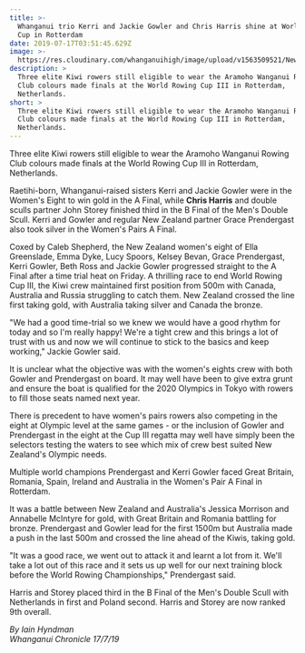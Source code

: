 ```yaml
---
title: >-
  Whanganui trio Kerri and Jackie Gowler and Chris Harris shine at World Rowing
  Cup in Rotterdam
date: 2019-07-17T03:51:45.629Z
image: >-
  https://res.cloudinary.com/whanganuihigh/image/upload/v1563509521/News/Chris_Harris_snip_small.jpg
description: >
  Three elite Kiwi rowers still eligible to wear the Aramoho Wanganui Rowing
  Club colours made finals at the World Rowing Cup III in Rotterdam,
  Netherlands.
short: >
  Three elite Kiwi rowers still eligible to wear the Aramoho Wanganui Rowing
  Club colours made finals at the World Rowing Cup III in Rotterdam,
  Netherlands.
---
```

Three elite Kiwi rowers still eligible to wear the Aramoho Wanganui Rowing Club colours made finals at the World Rowing Cup III in Rotterdam, Netherlands.



Raetihi-born, Whanganui-raised sisters Kerri and Jackie Gowler were in the Women's Eight to win gold in the A Final, while **Chris Harris** and double sculls partner John Storey finished third in the B Final of the Men's Double Scull. Kerri and Gowler and regular New Zealand partner Grace Prendergast also took silver in the Women's Pairs A Final.



Coxed by Caleb Shepherd, the New Zealand women's eight of Ella Greenslade, Emma Dyke, Lucy Spoors, Kelsey Bevan, Grace Prendergast, Kerri Gowler, Beth Ross and Jackie Gowler progressed straight to the A Final after a time trial heat on Friday. A thrilling race to end World Rowing Cup III, the Kiwi crew maintained first position from 500m with Canada, Australia and Russia struggling to catch them. New Zealand crossed the line first taking gold, with Australia taking silver and Canada the bronze.



"We had a good time-trial so we knew we would have a good rhythm for today and so I'm really happy! We're a tight crew and this brings a lot of trust with us and now we will continue to stick to the basics and keep working," Jackie Gowler said.

It is unclear what the objective was with the women's eights crew with both Gowler and Prendergast on board. It may well have been to give extra grunt and ensure the boat is qualified for the 2020 Olympics in Tokyo with rowers to fill those seats named next year.



There is precedent to have women's pairs rowers also competing in the eight at Olympic level at the same games - or the inclusion of Gowler and Prendergast in the eight at the Cup III regatta may well have simply been the selectors testing the waters to see which mix of crew best suited New Zealand's Olympic needs.



Multiple world champions Prendergast and Kerri Gowler faced Great Britain, Romania, Spain, Ireland and Australia in the Women's Pair A Final in Rotterdam.



It was a battle between New Zealand and Australia's Jessica Morrison and Annabelle McIntyre for gold, with Great Britain and Romania battling for bronze. Prendergast and Gowler lead for the first 1500m but Australia made a push in the last 500m and crossed the line ahead of the Kiwis, taking gold.



"It was a good race, we went out to attack it and learnt a lot from it. We'll take a lot out of this race and it sets us up well for our next training block before the World Rowing Championships," Prendergast said.



Harris and Storey placed third in the B Final of the Men's Double Scull with Netherlands in first and Poland second. Harris and Storey are now ranked 9th overall.

_By Iain Hyndman_  \
_Whanganui Chronicle 17/7/19_
